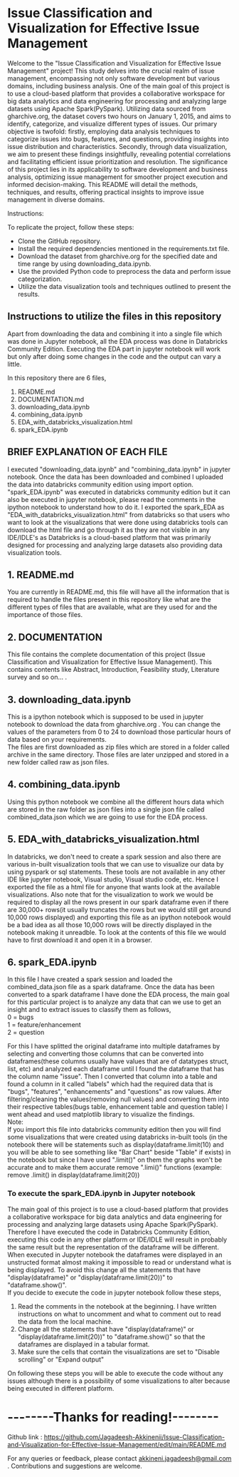 # Issue Classification and Visualization for Effective Issue Management

Welcome to the "Issue Classification and Visualization for Effective Issue Management" project! This study delves into the crucial realm of issue management, encompassing not only software development but various domains, including business analysis. One of the main goal of this project is to use a cloud-based platform that provides a collaborative workspace for big data analytics and data engineering for processing and analyzing large datasets using Apache Spark(PySpark). Utilizing data sourced from gharchive.org, the dataset covers two hours on January 1, 2015, and aims to identify, categorize, and visualize different types of issues. Our primary objective is twofold: firstly, employing data analysis techniques to categorize issues into bugs, features, and questions, providing insights into issue distribution and characteristics. Secondly, through data visualization, we aim to present these findings insightfully, revealing potential correlations and facilitating efficient issue prioritization and resolution. The significance of this project lies in its applicability to software development and business analysis, optimizing issue management for smoother project execution and informed decision-making. This README will detail the methods, techniques, and results, offering practical insights to improve issue management in diverse domains.

Instructions:

To replicate the project, follow these steps:

* Clone the GitHub repository.
* Install the required dependencies mentioned in the requirements.txt file.
* Download the dataset from gharchive.org for the specified date and time range by using downloading_data.ipynb.
* Use the provided Python code to preprocess the data and perform issue categorization.
* Utilize the data visualization tools and techniques outlined to present the results.

## Instructions to utilize the files in this repository

Apart from downloading the data and combining it into a single file which was done in Jupyter notebook, all the EDA process was done in Databricks Community Edition. Executing the EDA part in jupyter notebook will work but only after doing some changes in the code and the output can vary a little.

In this repository there are 6 files,

1. README.md
2. DOCUMENTATION.md
3. downloading_data.ipynb
4. combining_data.ipynb
5. EDA_with_databricks_visualization.html
6. spark_EDA.ipynb

## BRIEF EXPLANATION OF EACH FILE

I executed "downloading_data.ipynb" and "combining_data.ipynb" in jupyter notebook. Once the data has been downloaded and combined I uploaded the data into databricks community edition using import option. "spark_EDA.ipynb" was executed in databricks community edition but it can also be executed in jupyter notebook, please read the comments in the ipython notebook to understand how to do it. I exported the spark_EDA as "EDA_with_databricks_visualization.html" from databricks so that users who want to look at the visualizations that were done using databricks tools can download the html file and go through it as they are not visible in any IDE/IDLE's as Databricks is a cloud-based platform that was primarily designed for processing and analyzing large datasets also providing data visualization tools. 

## 1. README.md
You are currently in README.md, this file will have all the information that is required to handle the files present in this repository like what are the different types of files that are available, what are they used for and the importance of those files.

## 2. DOCUMENTATION
This file contains the complete documentation of this project (Issue Classification and Visualization for Effective Issue Management). This contains contents like Abstract, Introduction, Feasibility study, Literature survey and so on... .

## 3. downloading_data.ipynb
This is a ipython notebook which is supposed to be used in jupyter notebook to download the data from gharchive.org . You can change the values of the parameters from 0 to 24 to download those particular hours of data based on your requirements.  
The files are first downloaded as zip files which are stored in a folder called archive in the same directory. Those files are later unzipped and stored in a new folder called raw as json files.

## 4. combining_data.ipynb
Using this python notebook we combine all the different hours data which are stored in the raw folder as json files into a single json file called combined_data.json which we are going to use for the EDA process.

## 5. EDA_with_databricks_visualization.html
In databricks, we don't need to create a spark session and also there are various in-built visualization tools that we can use to visualize our data by using pyspark or sql statements. These tools are not available in any other IDE like jupyter notebook, Visual studio, Visual studio code, etc. Hence I exported the file as a html file for anyone that wants look at the available visualizations. Also note that for the visualization to work we would be required to display all the rows present in our spark dataframe even if there are 30,000+ rows(it usually truncates the rows but we would still get around 10,000 rows displayed) and exporting this file as an ipython notebook would be a bad idea as all those 10,000 rows will be directly displayed in the notebook making it unreadble. To look at the contents of this file we would have to first download it and open it in a browser.

## 6. spark_EDA.ipynb
In this file I have created a spark session and loaded the combined_data.json file as a spark dataframe. Once the data has been converted to a spark dataframe I have done the EDA process, the main goal for this particular project is to analyze any data that can we use to get an insight and to extract issues to classify them as follows,  
0 = bugs  
1 = feature/enhancement  
2 = question  

For this I have splitted the original dataframe into multiple dataframes by selecting and converting those columns that can be converted into dataframes(these columns usually have values that are of datatypes struct, list, etc) and analyzed each dataframe until I found the dataframe that has the column name "issue". Then I converted that column into a table and found a column in it called "labels" which had the required data that is "bugs", "features", "enhancements" and "questions" as row values. After filtering/cleaning the values(removing null values) and converting them into their respective tables(bugs table, enhancement table and question table) I went ahead and used matplotlib library to visualize the findings.   
Note:  
If you import this file into databricks community edition then you will find some visualizations that were created using databricks in-built tools (in the notebook there will be statements such as display(dataframe.limit(10) and you will be able to see something like "Bar Chart" beside "Table" if exists) in the notebook but since I have used ".limit()" on them the graphs won't be accurate and to make them accurate remove ".limi()" functions (example: remove .limit() in display(dataframe.limit(20)) 

### To execute the spark_EDA.ipynb in Jupyter notebook
The main goal of this project is to use a cloud-based platform that provides a collaborative workspace for big data analytics and data engineering for processing and analyzing large datasets using Apache Spark(PySpark).  
Therefore I have executed the code in Databricks Community Edition, executing this code in any other platform or IDE/IDLE will result in probably the same result but the representation of the dataframe will be different. When executed in Jupyter notebook the dataframes were displayed in an unstructed format almost making it impossible to read or understand what is being displayed. To avoid this change all the statements that have "display(dataframe)" or "display(dataframe.limit(20))" to "dataframe.show()".  
If you decide to execute the code in jupyter notebook follow these steps,

1. Read the comments in the notebook at the beginning. I have written instructions on what to uncomment and what to comment out to read the data from the local machine.
2. Change all the statements that have "display(dataframe)" or "display(dataframe.limit(20))" to "dataframe.show()" so that the dataframes are displayed in a tabular format.
3. Make sure the cells that contain the visualizations are set to "Disable scrolling" or "Expand output"

On following these steps you will be able to execute the code without any issues although there is a possibility of some visualizations to alter because being executed in different platform.

# --------Thanks for reading!--------  
  
Github link : https://github.com/Jagadeesh-Akkinenii/Issue-Classification-and-Visualization-for-Effective-Issue-Management/edit/main/README.md  
  
For any queries or feedback, please contact akkineni.jagadeesh@gmail.com .
Contributions and suggestions are welcome.
